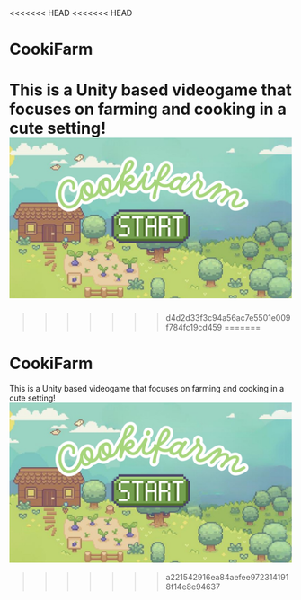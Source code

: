 <<<<<<< HEAD
<<<<<<< HEAD
# CookiFarm
This is a Unity based videogame that focuses on farming and cooking in a cute setting!
![StartScreenImg](https://github.com/pamelasann/CookiFarm/blob/main/CookiFarm%20main.jpg)
=======

>>>>>>> d4d2d33f3c94a56ac7e5501e009f784fc19cd459
=======
# CookiFarm
This is a Unity based videogame that focuses on farming and cooking in a cute setting!
![StartScreenImg](https://github.com/pamelasann/CookiFarm/blob/main/CookiFarm%20main.jpg)
>>>>>>> a221542916ea84aefee9723141918f14e8e94637
